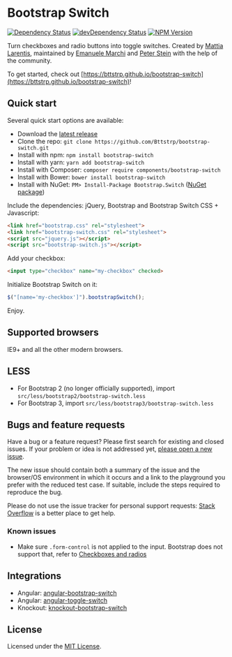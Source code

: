 ﻿# Bootstrap Switch
[![Dependency Status](https://david-dm.org/Bttstrp/bootstrap-switch.svg?style=flat)](https://david-dm.org/Bttstrp/bootstrap-switch)
[![devDependency Status](https://david-dm.org/Bttstrp/bootstrap-switch/dev-status.svg?style=flat)](https://david-dm.org/Bttstrp/bootstrap-switch#info=devDependencies)
[![NPM Version](http://img.shields.io/npm/v/bootstrap-switch.svg?style=flat)](https://www.npmjs.org/)

Turn checkboxes and radio buttons into toggle switches. Created by [Mattia Larentis](http://github.com/nostalgiaz), maintained by [Emanuele Marchi](http://github.com/lostcrew) and [Peter Stein](http://www.bdmdesign.org) with the help of the community.

To get started, check out [https://bttstrp.github.io/bootstrap-switch](https://bttstrp.github.io/bootstrap-switch)!

## Quick start

Several quick start options are available:

- Download the [latest release](https://github.com/Bttstrp/bootstrap-switch/releases/latest)
- Clone the repo: `git clone https://github.com/Bttstrp/bootstrap-switch.git`
- Install with npm: `npm install bootstrap-switch`
- Install with yarn: `yarn add bootstrap-switch`
- Install with Composer: `composer require components/bootstrap-switch`
- Install with Bower: `bower install bootstrap-switch`
- Install with NuGet: `PM> Install-Package Bootstrap.Switch` ([NuGet package](https://github.com/blachniet/bootstrap-switch-nuget))

Include the dependencies: jQuery, Bootstrap and Bootstrap Switch CSS + Javascript:

``` html
<link href="bootstrap.css" rel="stylesheet">
<link href="bootstrap-switch.css" rel="stylesheet">
<script src="jquery.js"></script>
<script src="bootstrap-switch.js"></script>
```

Add your checkbox:

```html
<input type="checkbox" name="my-checkbox" checked>
```

Initialize Bootstrap Switch on it:

```javascript
$("[name='my-checkbox']").bootstrapSwitch();
```

Enjoy.

## Supported browsers

IE9+ and all the other modern browsers.

## LESS

- For Bootstrap 2 (no longer officially supported), import `src/less/bootstrap2/bootstrap-switch.less`
- For Bootstrap 3, import `src/less/bootstrap3/bootstrap-switch.less`

## Bugs and feature requests

Have a bug or a feature request? Please first search for existing and closed issues. If your problem or idea is not addressed yet, [please open a new issue](https://github.com/Bttstrp/bootstrap-switch/issues/new).

The new issue should contain both a summary of the issue and the browser/OS environment in which it occurs and a link to the playground you prefer with the reduced test case.
If suitable, include the steps required to reproduce the bug.

Please do not use the issue tracker for personal support requests: [Stack Overflow](https://stackoverflow.com/questions/tagged/bootstrap-switch) is a better place to get help.

### Known issues

- Make sure `.form-control` is not applied to the input. Bootstrap does not support that, refer to [Checkboxes and radios](https://getbootstrap.com/css/#checkboxes-and-radios)

## Integrations

- Angular: [angular-bootstrap-switch](https://github.com/frapontillo/angular-bootstrap-switch)
- Angular: [angular-toggle-switch](https://github.com/JumpLink/angular-toggle-switch)
- Knockout: [knockout-bootstrap-switch](https://github.com/pauloortins/knockout-bootstrap-switch)

## License

Licensed under the [MIT License](https://github.com/Bttstrp/bootstrap-switch/blob/master/LICENSE).

